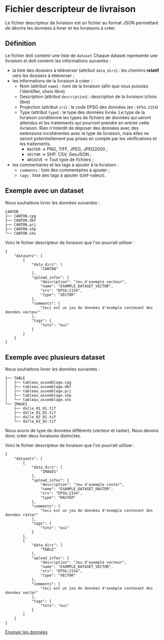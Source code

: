 # Fichier descripteur de livraison

Le fichier descripteur de livraison est un fichier au format JSON permettant de décrire les données à livrer et les livraisons à créer.

## Définition

Le fichier doit contenir une liste de `dataset` Chaque dataset représente une livraison et doit contenir les informations suivantes :

* la liste des dossiers à téléverser (attribut `data_dirs`) : les chemins **relatif** vers les dossiers à téléverser ;
* les informations de la livraison à créer :
    * Nom (attribut `name`) : nom de la livraison (afin que vous puissiez l'identifier, choix libre)
    * Description (attribut `description`) : description de la livraison (choix libre)
    * Projection (attribut `srs`) : le code EPSG des données (ex : `EPSG:2154`)
    * Type (attribut `type`) : le type des données livrée. Le type de la livraison conditionne les types de fichiers de données qui seront attendus et les traitements qui pourront prendre en entrée cette livraison. Rien n'interdit de déposer des données avec des extensions incohérentes avec le type de livraison, mais elles ne seront potentiellement pas prises en compte par les vérifications et les traitements.
        * `RASTER` -> PNG, TIFF, JPEG, JPEG2000 ;
        * `VECTOR` -> SHP, CSV, GeoJSON ;
        * `ARCHIVE` -> Tout type de fichiers ;
* les commentaires et les tags à ajouter à la livraison :
    * `comments` : liste des commentaires à ajouter ;
    * `tags` : liste des tags à ajouter (clef-valeur).

## Exemple avec un dataset

Nous souhaitons livrer les données suivantes :

```
CANTON
├── CANTON.cpg
├── CANTON.dbf
├── CANTON.prj
├── CANTON.shp
└── CANTON.shx
```

Voici le fichier descripteur de livraison que l'on pourrait utiliser :

```
{
    "datasets": [
        {
            "data_dirs": [
                "CANTON"
            ],
            "upload_infos": {
                "description": "Jeu d'exemple vecteur",
                "name": "EXAMPLE_DATASET_VECTOR",
                "srs": "EPSG:2154",
                "type": "VECTOR"
            },
            "comments": [
                "Ceci est un jeu de données d'exemple contenant des données vecteur"
            ],
            "tags": {
                "tuto": "oui"
            }
        }
    ]
}
```

## Exemple avec plusieurs dataset

Nous souhaitons livrer les données suivantes :

```
├── TABLE
│   ├── tableau_assemblage.cpg
│   ├── tableau_assemblage.dbf
│   ├── tableau_assemblage.prj
│   ├── tableau_assemblage.shp
│   └── tableau_assemblage.shx
└── IMAGES
    ├── dalle_01_01.tif
    ├── dalle_01_02.tif
    ├── dalle_02_01.tif
    └── dalle_02_02.tif
```

Nous avons de type de données différents (vecteur et raster). Nous devons donc créer deux livraisons distinctes.

Voici le fichier descripteur de livraison que l'on pourrait utiliser :

```
{
    "datasets": [
        {
            "data_dirs": [
                "IMAGES"
            ],
            "upload_infos": {
                "description": "Jeu d'exemple raster",
                "name": "EXAMPLE_DATASET_RASTER",
                "srs": "EPSG:2154",
                "type": "RASTER"
            },
            "comments": [
                "Ceci est un jeu de données d'exemple contenant des données raster"
            ],
            "tags": {
                "tuto": "oui"
            }
        },
        {
            "data_dirs": [
                "TABLE"
            ],
            "upload_infos": {
                "description": "Jeu d'exemple vecteur",
                "name": "EXAMPLE_DATASET_VECTOR",
                "srs": "EPSG:2154",
                "type": "VECTOR"
            },
            "comments": [
                "Ceci est un jeu de données d'exemple contenant des données vector"
            ],
            "tags": {
                "tuto": "oui"
            }
        }
    ]
}
```

[Envoyer les données](comme-executable.md#envoyer-des-donnees)
